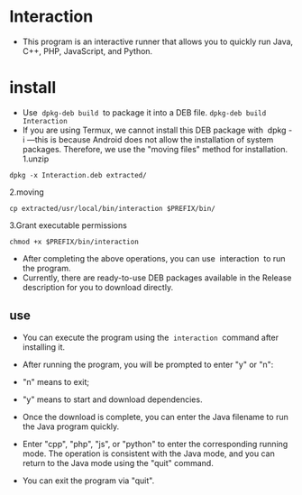 # Interaction
- This program is an interactive runner that allows you to quickly run Java, C++, PHP, JavaScript, and Python.
# install
- Use  `dpkg-deb build`  to package it into a DEB file.
```dpkg-deb build Interaction```
- If you are using Termux, we cannot install this DEB package with  dpkg -i —this is because Android does not allow the installation of system packages. Therefore, we use the "moving files" method for installation.
1.unzip
  
```dpkg -x Interaction.deb extracted/```

2.moving

```cp extracted/usr/local/bin/interaction $PREFIX/bin/```

3.Grant executable permissions

```chmod +x $PREFIX/bin/interaction```

- After completing the above operations, you can use  interaction  to run the program.
- Currently, there are ready-to-use DEB packages available in the Release description for you to download directly.
## use
- You can execute the program using the  `interaction`  command after installing it.
- After running the program, you will be prompted to enter "y" or "n":
 
- "n" means to exit;
​
- "y" means to start and download dependencies.
 
- Once the download is complete, you can enter the Java filename to run the Java program quickly.
- Enter "cpp", "php", "js", or "python" to enter the corresponding running mode. The operation is consistent with the Java mode, and you can return to the Java mode using the "quit" command.
- You can exit the program via "quit".
